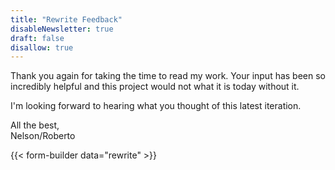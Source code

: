 ```yaml
---
title: "Rewrite Feedback"
disableNewsletter: true
draft: false
disallow: true
---
```


Thank you again for taking the time to read my work. Your input has been so incredibly helpful and this project would not what it is today without it.

I'm looking forward to hearing what you thought of this latest iteration.

All the best,<br />Nelson/Roberto

{{< form-builder data="rewrite" >}}
